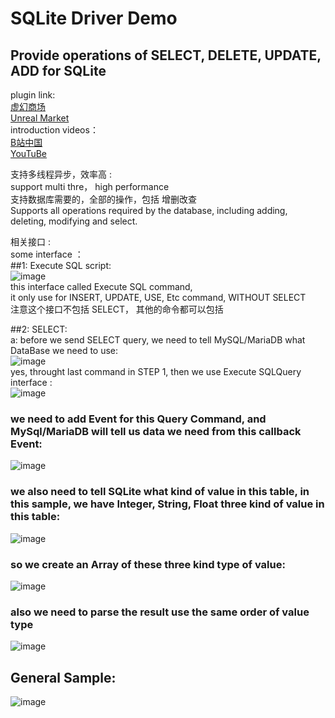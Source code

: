 # SQLite Driver Demo    
## Provide operations of SELECT, DELETE, UPDATE, ADD for SQLite
plugin link:   
[虚幻商场](https://www.unrealengine.com/marketplace/zh-CN/product/redisoperator)  
[Unreal Market](https://www.unrealengine.com/marketplace/en-US/product/redisoperator)  
introduction videos：   
[B站中国](https://www.bilibili.com/video/BV1cF411A7Ex?share_source=copy_web&vd_source=74c5a7ee7e63695eed9e0f75ba7bbc88)  
[YouTuBe](https://www.youtube.com/watch?v=OoNrNrngZdA&t=5s)  


支持多线程异步，效率高 :     
support multi thre， high performance    
支持数据库需要的，全部的操作，包括 增删改查       
Supports all operations required by the database, including adding, deleting, modifying and select.        


相关接口 :     
some interface ：    
##1: Execute SQL script:     
![image](https://github.com/user-attachments/assets/9fc8e2bf-ea7f-4580-a0da-86dd0c2e69a1)    
this interface called Execute SQL command,    
it only use for INSERT, UPDATE, USE, Etc command,  WITHOUT SELECT    
注意这个接口不包括  SELECT， 其他的命令都可以包括    


##2: SELECT:        
a: before we send SELECT query, we need to tell MySQL/MariaDB what DataBase we need to use:    
![image](https://github.com/user-attachments/assets/69662a7a-5195-4b24-ae2f-feb6b88d7361)     
yes, throught last command in STEP 1, then we use Execute SQLQuery interface :       
![image](https://github.com/user-attachments/assets/0a180b57-b0d6-43c9-966f-2cd280b0c2ee)     
### we need to add Event for this Query Command, and MySql/MariaDB will tell us data we need from this callback Event:    
![image](https://github.com/user-attachments/assets/4a38bacf-fc31-4dab-8e7b-483e24ccc58d)     
### we also need to tell SQLite what kind of value in this table, in this sample, we have Integer, String, Float three kind of value in this table:   
![image](https://github.com/user-attachments/assets/95309552-619c-412c-9879-9a4a70237f89)     
### so we create an Array of these three kind type of value:    
![image](https://github.com/user-attachments/assets/f96d3f2b-7c91-4cd1-9f7d-880bcc44d09f)       
### also we need to parse the result use the same order of value type     
![image](https://github.com/user-attachments/assets/b2350d30-f67e-45d9-9cd7-9a0752e6ae3e)     

## General Sample:    
![image](https://github.com/user-attachments/assets/48267b67-e5aa-4595-b3d9-c4e10e1b2726)       




    
